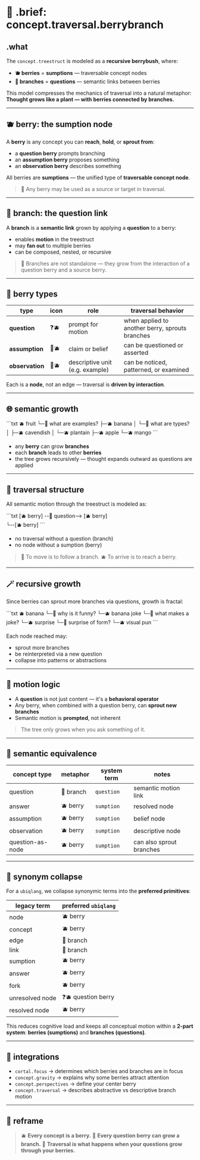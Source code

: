 # 🌳 .brief: concept.traversal.berrybranch

## .what

The `concept.treestruct` is modeled as a **recursive berrybush**, where:

- **🫐 berries** = **sumptions** — traversable concept nodes
- **🌿 branches** = **questions** — semantic links between berries

This model compresses the mechanics of traversal into a natural metaphor:
**Thought grows like a plant — with berries connected by branches.**

---

## 🫐 berry: the sumption node

A **berry** is any concept you can **reach**, **hold**, or **sprout from**:

- a **question berry** prompts branching
- an **assumption berry** proposes something
- an **observation berry** describes something

All berries are **sumptions** — the unified type of **traversable concept node**.

> 📌 Any berry may be used as a source or target in traversal.

---

## 🌿 branch: the question link

A **branch** is a **semantic link** grown by applying a **question** to a berry:

- enables **motion** in the treestruct
- may **fan out** to multiple berries
- can be composed, nested, or recursive

> 📌 Branches are not standalone — they grow from the interaction of a question berry and a source berry.

---

## 🧩 berry types

| type          | icon   | role                            | traversal behavior                              |
|---------------|--------|----------------------------------|-------------------------------------------------|
| **question**   | ❓🫐    | prompt for motion                | when applied to another berry, sprouts branches |
| **assumption** | 🤔🫐    | claim or belief                  | can be questioned or asserted                   |
| **observation**| 🧿🫐    | descriptive unit (e.g. example)  | can be noticed, patterned, or examined          |

Each is a **node**, not an edge — traversal is **driven by interaction**.

---

## 🌐 semantic growth

\`\`\`txt
🫐 fruit
   └─🌿 what are examples?
        ├─🫐 banana
        │     └─🌿 what are types?
        │          ├─🫐 cavendish
        │          └─🫐 plantain
        ├─🫐 apple
        └─🫐 mango
\`\`\`

- any **berry** can grow **branches**
- each **branch** leads to other **berries**
- the tree grows recursively — thought expands outward as questions are applied

---

## 🔁 traversal structure

All semantic motion through the treestruct is modeled as:

\`\`\`txt
[🫐 berry] --🌿 question--> [🫐 berry]
                        \
                         └--[🫐 berry]
\`\`\`

- no traversal without a question (branch)
- no node without a sumption (berry)

> 🌿 To move is to follow a branch.
> 🫐 To arrive is to reach a berry.

---

## 🪄 recursive growth

Since berries can sprout more branches via questions, growth is fractal:

\`\`\`txt
🫐 banana
   └─🌿 why is it funny?
        └─🫐 banana joke
             └─🌿 what makes a joke?
                  └─🫐 surprise
                       └─🌿 surprise of form?
                            └─🫐 visual pun
\`\`\`

Each node reached may:

- sprout more branches
- be reinterpreted via a new question
- collapse into patterns or abstractions

---

## 🧪 motion logic

- A **question** is not just content — it's a **behavioral operator**
- Any berry, when combined with a question berry, can **sprout new branches**
- Semantic motion is **prompted**, not inherent

> The tree only grows when you ask something of it.

---

## 🧠 semantic equivalence

| concept type     | metaphor   | system term | notes                         |
|------------------|------------|-------------|-------------------------------|
| question         | 🌿 branch  | `question`  | semantic motion link          |
| answer           | 🫐 berry   | `sumption`  | resolved node                 |
| assumption       | 🫐 berry   | `sumption`  | belief node                   |
| observation      | 🫐 berry   | `sumption`  | descriptive node              |
| question-as-node | 🫐 berry   | `sumption`  | can also sprout branches      |

---

## 🔧 synonym collapse

For a `ubiqlang`, we collapse synonymic terms into the **preferred primitives**:

| legacy term      | preferred `ubiqlang` |
|------------------|----------------------|
| node             | 🫐 berry             |
| concept          | 🫐 berry             |
| edge             | 🌿 branch            |
| link             | 🌿 branch            |
| sumption         | 🫐 berry             |
| answer           | 🫐 berry             |
| fork             | 🫐 berry             |
| unresolved node  | ❓🫐 question berry   |
| resolved node    | 🫐 berry             |

This reduces cognitive load and keeps all conceptual motion within a **2-part system**:
**berries (sumptions)** and **branches (questions)**.

---

## 🔗 integrations

- `cortal.focus` → determines which berries and branches are in focus
- `concept.gravity` → explains why some berries attract attention
- `concept.perspectives` → define your center berry
- `concept.traversal` → describes abstractive vs descriptive branch motion

---

## 🧭 reframe

> 🫐 **Every concept is a berry.**
> 🌿 **Every question berry can grow a branch.**
> 🌳 **Traversal is what happens when your questions grow through your berries.**
